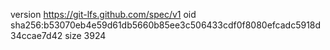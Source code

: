 version https://git-lfs.github.com/spec/v1
oid sha256:b53070eb4e59d61db5660b85ee3c506433cdf0f8080efcadc5918d34ccae7d42
size 3924
